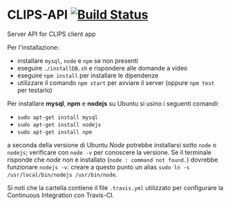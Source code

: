 # CLIPS-API  [![Build Status](https://travis-ci.org/tom139/CLIPS-API.svg?branch=master)](https://travis-ci.org/tom139/CLIPS-API)
Server API for CLIPS client app


Per l'installazione:
 - installare `mysql`, `node` e `npm` se non presenti
 - eseguire `./installDB.sh` e rispondere alle domande a video
 - eseguire `npm install` per installare le dipendenze
 - utilizzare il comando `npm start` per avviare il server (oppure `npm test` per testarlo)



Per installare **mysql**, **npm** e **nodejs** su Ubuntu si usino i seguenti comandi:
 - `sudo apt-get install mysql`
 - `sudo apt-get install nodejs`
 - `sudo apt-get install npm`

a seconda della versione di Ubuntu *Node* potrebbe installarsi sotto `node` o `nodejs`; verificare con `node -v` per conoscere la versione. Se il terminale risponde che *node* non è installato (`node : command not found.`) dovrebbe funzionare `nodejs -v`: creare a questo punto un alias `sudo ln -s /usr/local/bin/nodejs /usr/bin/node`.



Si noti che la cartella contiene il file `.travis.yml` utilizzato per configurare la Continuous Integration con Travis-CI.
